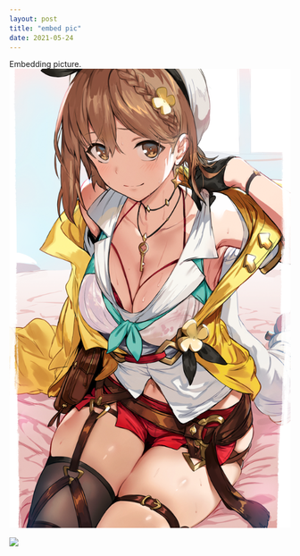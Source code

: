 ```yaml
---
layout: post
title: "embed pic"
date: 2021-05-24
---
```


Embedding picture.
<img src="/images/86921342_p0.png"/>
<!-- The "picture.jpg" file is located in the images folder at the root of the current web -->
<img src="../86921342_p0.png"/>
